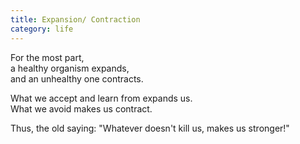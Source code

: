 ```yaml
---
title: Expansion/ Contraction
category: life
---
```


For the most part,   
a healthy organism expands,   
and an unhealthy one contracts.

What we accept and learn from 
expands us.  
What we avoid 
makes us contract.

Thus,
the old saying: 
"Whatever doesn't kill us, 
makes us stronger!"
